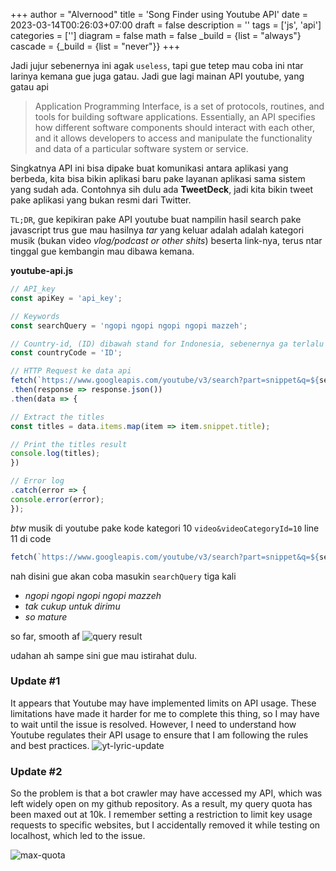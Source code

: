+++
author = "Alvernood"
title = 'Song Finder using Youtube API'
date = 2023-03-14T00:26:03+07:00
draft = false
description = ''
tags = ['js', 'api']
categories = ['']
diagram = false
math = false
_build = {list = "always"}
cascade = {_build = {list = "never"}}
+++

Jadi jujur sebenernya ini agak `useless`, tapi gue tetep mau coba ini ntar larinya kemana gue juga gatau. Jadi gue lagi mainan API youtube, yang gatau api 


> Application Programming Interface, is a set of protocols, routines, and tools for building software applications. Essentially, an API specifies how different software components should interact with each other, and it allows developers to access and manipulate the functionality and data of a particular software system or service.

Singkatnya API ini bisa dipake buat komunikasi antara aplikasi yang berbeda, kita bisa bikin aplikasi baru pake layanan aplikasi sama sistem yang sudah ada. Contohnya sih dulu ada __TweetDeck__, jadi kita bikin tweet pake aplikasi yang bukan resmi dari Twitter.

`TL;DR`, gue kepikiran pake API youtube buat nampilin hasil search pake javascript trus gue mau hasilnya _tar_ yang keluar adalah adalah kategori musik (bukan video _vlog/podcast or other shits_) beserta link-nya, terus ntar tinggal gue kembangin mau dibawa kemana.

**youtube-api.js**
```Javascript
// API_key
const apiKey = 'api_key'; 

// Keywords 
const searchQuery = 'ngopi ngopi ngopi ngopi mazzeh'; 

// Country-id, (ID) dibawah stand for Indonesia, sebenernya ga terlalu ngaruh sih, gue ganti2 resultnya ga beda jauh, but i keep it still
const countryCode = 'ID'; 

// HTTP Request ke data api
fetch(`https://www.googleapis.com/youtube/v3/search?part=snippet&q=${searchQuery}&type=video&videoCategoryId=10&regionCode=${countryCode}&key=${apiKey}`) 
.then(response => response.json()) 
.then(data => { 

// Extract the titles
const titles = data.items.map(item => item.snippet.title); 

// Print the titles result
console.log(titles); 
}) 

// Error log
.catch(error => { 
console.error(error); 
}); 
```
_btw_ musik di youtube pake kode kategori 10
`video&videoCategoryId=10` line 11 di code
```javascript
fetch(`https://www.googleapis.com/youtube/v3/search?part=snippet&q=${searchQuery}&type=video&videoCategoryId=10&regionCode=${countryCode}&key=${apiKey}`) 
```
nah disini gue akan coba masukin `searchQuery` tiga kali
* _ngopi ngopi ngopi ngopi mazzeh_
* _tak cukup untuk dirimu_
* _so mature_

so far, smooth af
![query result](/img/test-api-lyric.png)

udahan ah sampe sini gue mau istirahat dulu.

### Update #1
It appears that Youtube may have implemented limits on API usage. These limitations have made it harder for me to complete this thing, so I may have to wait until the issue is resolved. However, I need to understand how Youtube regulates their API usage to ensure that I am following the rules and best practices.
![yt-lyric-update](/img/test-api-update.png)

### Update #2
So the problem is that a bot crawler may have accessed my API, which was left widely open on my github repository. As a result, my query quota has been maxed out at 10k. I remember setting a restriction to limit key usage requests to specific websites, but I accidentally removed it while testing on localhost, which led to the issue.


![max-quota](/img/max-quota.png)
